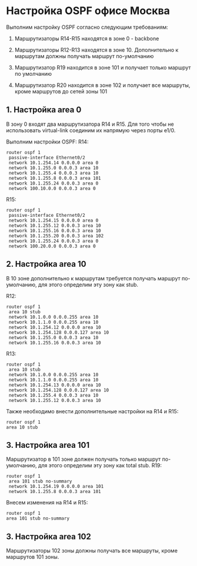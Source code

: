 # Настройка OSPF офисе Москва

Выполним настройку OSPF согласно следующим требованиям:

1. Маршрутизаторы R14-R15 находятся в зоне 0 - backbone

2. Маршрутизаторы R12-R13 находятся в зоне 10. Дополнительно к маршрутам должны получать маршрут по-умолчанию

3. Маршрутизатор R19 находится в зоне 101 и получает только маршрут по умолчанию

4. Маршрутизатор R20 находится в зоне 102 и получает все маршруты, кроме маршрутов до сетей зоны 101

 

## 1. Настройка area 0

В зону 0 входят два маршрутизатора R14 и R15. Для того чтобы не использовать virtual-link соединим их напрямую через порты e1/0.

Выполним настройки OSPF:
R14:
```
router ospf 1
 passive-interface Ethernet0/2
 network 10.1.254.14 0.0.0.0 area 0
 network 10.1.255.0 0.0.0.3 area 10
 network 10.1.255.4 0.0.0.3 area 10
 network 10.1.255.8 0.0.0.3 area 101
 network 10.1.255.24 0.0.0.3 area 0
 network 100.10.0.0 0.0.0.3 area 0

```

R15:
```
router ospf 1
 passive-interface Ethernet0/2
 network 10.1.254.15 0.0.0.0 area 0
 network 10.1.255.12 0.0.0.3 area 10
 network 10.1.255.16 0.0.0.3 area 10
 network 10.1.255.20 0.0.0.3 area 102
 network 10.1.255.24 0.0.0.3 area 0
 network 100.20.0.0 0.0.0.3 area 0
```


## 2. Настройка area 10
В 10 зоне дополнительно к маршрутам требуется получать маршрут по-умолчанию, для этого определим эту зону как stub.

R12:
```
router ospf 1
 area 10 stub
 network 10.1.0.0 0.0.0.255 area 10
 network 10.1.1.0 0.0.0.255 area 10
 network 10.1.254.12 0.0.0.0 area 10
 network 10.1.254.128 0.0.0.127 area 10
 network 10.1.255.0 0.0.0.3 area 10
 network 10.1.255.16 0.0.0.3 area 10
```


R13:
```
router ospf 1
 area 10 stub
 network 10.1.0.0 0.0.0.255 area 10
 network 10.1.1.0 0.0.0.255 area 10
 network 10.1.254.13 0.0.0.0 area 10
 network 10.1.254.128 0.0.0.127 area 10
 network 10.1.255.4 0.0.0.3 area 10
 network 10.1.255.12 0.0.0.3 area 10
```

Также необходимо внести дополнительные настройки на R14 и R15:
```
router ospf 1
area 10 stub
```

## 3. Настройка area 101
Маршрутизатор в 101 зоне должен получать только маршрут по-умолчанию, для этого определим эту зону как total stub.
R19:
```
router ospf 1
 area 101 stub no-summary
 network 10.1.254.19 0.0.0.0 area 101
 network 10.1.255.8 0.0.0.3 area 101
```

Внесем изменения на R14 и R15:
```
router ospf 1
area 101 stub no-summary
```

## 3. Настройка area 102
Маршрутизаторы 102 зоны должны получать все маршруты, кроме маршрутов 101 зоны.
